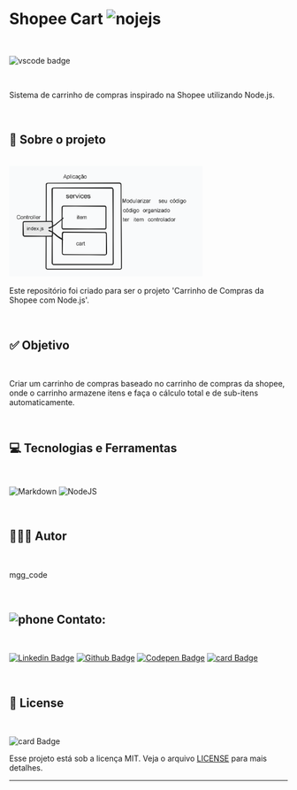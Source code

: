 # Shopee  Cart  <img src="https://cdn.jsdelivr.net/gh/devicons/devicon@latest/icons/nodejs/nodejs-original-wordmark.svg" alt="nojejs" width="50" height="50"/>

<br>

![vscode badge](https://img.shields.io/badge/Made%20with-VSCode-1f425f.svg)

<br>

Sistema de carrinho de compras inspirado na Shopee utilizando Node.js.

<br>

## 💼 Sobre o projeto

<br>

<img src="https://github.com/mggcode/shopee-Cart/blob/main/shopee-car/arquitetura.png?raw=true" alt="arquitetura" width="350" />

Este repositório foi criado para ser o projeto 'Carrinho de Compras da Shopee com Node.js'.

<br>


## ✅ Objetivo

<br>

Criar um carrinho de compras baseado no carrinho de compras da shopee, onde o carrinho armazene itens e faça o cálculo total e de sub-itens automaticamente.

<br>

## 💻 Tecnologias e Ferramentas

<br>


![Markdown](https://img.shields.io/static/v1?style=social-square&message=Markdown&color=000000&logo=Markdown&logoColor=FFFFFF&label=)
![NodeJS](https://img.shields.io/badge/node.js-6DA55F?style=social-square&logo=node.js&logoColor=white)

<br>

## 👨🏽‍💻 Autor

<br>

mgg_code

<br>

## <img src="https://user-images.githubusercontent.com/60014891/168324047-c0ccd0c7-3a0e-45c1-98a1-50ca64b82012.png" alt="phone" width="40"/> Contato: 

<br>

[![Linkedin Badge](https://img.shields.io/badge/-LinkedIn-blue?style=social-square&logo=Linkedin&logoColor=white&link=https://www.linkedin.com/in/marta-geraldo/)](https://www.linkedin.com/in/marta-geraldo/)
 [![Github Badge](https://img.shields.io/badge/GitHub--000?style=social&logo=Github&logoColor=&link=https://github.com/martageraldo)](https://github.com/martageraldo)
[![Codepen Badge](https://img.shields.io/badge/-Codepen-black?style=social-square&logo=Codepen&logoColor=white&link=https://codepen.io/martageraldo)](https://codepen.io/martageraldo)
[![card Badge](https://img.shields.io/badge/ProtonMail-8B89CC?style=social-square&logo=protonmail&logoColor=white)](mailto:mggeraldo@protonmail.com) 


<br>




## 📝 License

<br>

![card Badge](https://img.shields.io/badge/License-MIT-blue.svg) <br>

Esse projeto está sob a licença MIT. Veja o arquivo [LICENSE](LICENSE) para mais detalhes.

---
